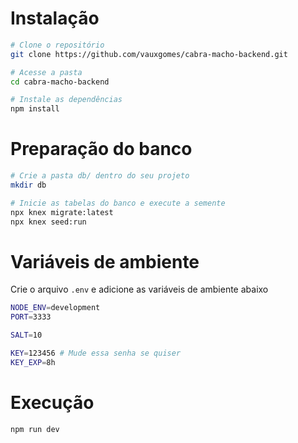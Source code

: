 # Instalação

```sh
# Clone o repositório
git clone https://github.com/vauxgomes/cabra-macho-backend.git

# Acesse a pasta
cd cabra-macho-backend

# Instale as dependências
npm install
```

# Preparação do banco

```sh
# Crie a pasta db/ dentro do seu projeto
mkdir db

# Inicie as tabelas do banco e execute a semente
npx knex migrate:latest
npx knex seed:run
```

# Variáveis de ambiente

Crie o arquivo `.env` e adicione as variáveis de ambiente abaixo

```sh
NODE_ENV=development
PORT=3333

SALT=10

KEY=123456 # Mude essa senha se quiser
KEY_EXP=8h
```

# Execução

```sh
npm run dev
```
